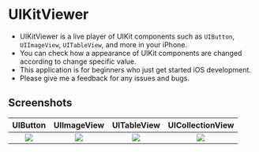 # UIKitViewer

- UIKitViewer is a live player of UIKit components such as `UIButton`, `UIImageView`, `UITableView`, and more in your iPhone. 
- You can check how a appearance of UIKit components are changed according to change specific value. 
- This application is for beginners who just get started iOS development. 
- Please give me a feedback for any issues and bugs.

## Screenshots

| UIButton | UIImageView | UITableView | UICollectionView |
| :------: | :---------: | :---------: | :--------------: |
| <img src="images/button.gif"> | <img src="images/imageview.gif"> | <img src="images/tableview.gif"> | <img src="images/collectionview.gif"> |
